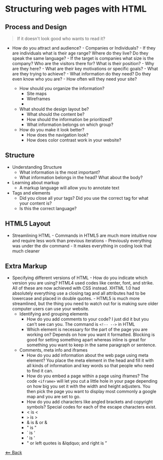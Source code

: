 # Structuring web pages with HTML

## Process and Design
> If it doesn't look good who wants to read it?

- How do you attract and audience?
      - Companies or Individuals?
          - If they are individuals what is their age range? Where do they live? Do they speak the same language?
          - If the target is companies what size is the company? Who are the visitors there for? What is their position?
        - Why are they here?
            - What are their key motivations or specific goals?
        - What are they trying to achieve?
        - What information do they need? Do they even know who you are?
        - How often will they need your site?

    - How should you organize the information?
        - Site maps
        - Wireframes
        - 
    - What should the design layout be?
        - What should the content be?
        - How should the information be prioritized?
        - What information belongs on which group?
    - How do you make it look better?
        - How does the navigation look?
        - How does color contrast work in your website?

## Structure

- Understanding Structure
    - What information is the most important?
    - What information belongs in the head? What about the body?
- Learning about markup
    - A markup language will allow you to annotate text
- Tags and elements
    - Did you close all your tags? Did you use the correct tag for what your content is?
    - Is this the correct language?

## HTML5 Layout

- Streamlining HTML
      - Commands in HTML5 are much more intuitive now and require less work than previous iterations
      - Previously everything was under the div command
      - It makes everything in coding look that much cleaner

## Extra Markup

- Specifying different versions of HTML
      - How do you indicate which version you are using? HTML4 used codes like center, font, and strike. All of these are now achieved with CSS instead. XHTML 1.0 had absolutely everything use a closing tag and all attributes had to be lowercase and placed in double quotes.
      - HTML5 is much more streamlined, but the thing you need to watch out for is making sure older computer users can use your website.
    - Identifying and grouping elements
      - How do you add comments to your code? I just did it but you can't see can you. The command is `<!-- -->` in HTML
      - Which element is necessary for the part of the page you are working on? Depends on how you want it formatted. Blocking is good for setting something apart whereas inline is great for something you want to keep in the same paragraph or sentence.
    - Comments, meta info and iframes
      - How do you add information about the web page using meta element? You place the meta element in the head and fill it with all kinds of information and key words so that people who need to find it can.
      - How do you embed a page within a page using iframes? The code `<iframe>` will let you cut a little hole in your page depending on how big you set it with the width and height adjusters. You then pick the page you want to display most commonly a google map and you are set to go.
      - How do you add characters like angled brackets and copyright symbols? Special codes for each of the escape characters exist.
      - < is &lt;
      - `>` is &gt;
      - & is &amp; or &#38;
      - " is &quot;
      - ` is &lsquo;
      - ' is &rsquo;
      - " or left quotes is &lqdquo; and right is &rdquo;





[<== Back](README.md)